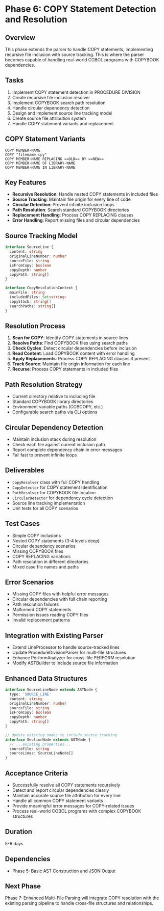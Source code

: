 # Phase 6: COPY Statement Detection and Resolution

## Overview
This phase extends the parser to handle COPY statements, implementing recursive file inclusion with source tracking. This is where the parser becomes capable of handling real-world COBOL programs with COPYBOOK dependencies.

## Tasks
1. Implement COPY statement detection in PROCEDURE DIVISION
2. Create recursive file inclusion resolver
3. Implement COPYBOOK search path resolution
4. Handle circular dependency detection
5. Design and implement source line tracking model
6. Create source file attribution system
7. Handle COPY statement variants and replacement

## COPY Statement Variants
```cobol
COPY MEMBER-NAME
COPY "filename.cpy"
COPY MEMBER-NAME REPLACING ==OLD== BY ==NEW==
COPY MEMBER-NAME OF LIBRARY-NAME
COPY MEMBER-NAME IN LIBRARY-NAME
```

## Key Features
- **Recursive Resolution**: Handle nested COPY statements in included files
- **Source Tracking**: Maintain file origin for every line of code
- **Circular Detection**: Prevent infinite inclusion loops
- **Path Resolution**: Search standard COPYBOOK directories
- **Replacement Handling**: Process COPY REPLACING clauses
- **Error Handling**: Report missing files and circular dependencies

## Source Tracking Model
```typescript
interface SourceLine {
  content: string
  originalLineNumber: number
  sourceFile: string
  isFromCopy: boolean
  copyDepth: number
  copyPath: string[]
}

interface CopyResolutionContext {
  mainFile: string
  includedFiles: Set<string>
  copyStack: string[]
  searchPaths: string[]
}
```

## Resolution Process
1. **Scan for COPY**: Identify COPY statements in source lines
2. **Resolve Paths**: Find COPYBOOK files using search paths
3. **Check Cycles**: Detect circular dependencies before inclusion
4. **Read Content**: Load COPYBOOK content with error handling
5. **Apply Replacements**: Process COPY REPLACING clauses if present
6. **Track Source**: Maintain file origin information for each line
7. **Recurse**: Process COPY statements in included files

## Path Resolution Strategy
- Current directory relative to including file
- Standard COPYBOOK library directories
- Environment variable paths (COBCOPY, etc.)
- Configurable search paths via CLI options

## Circular Dependency Detection
- Maintain inclusion stack during resolution
- Check each file against current inclusion path
- Report complete dependency chain in error messages
- Fail fast to prevent infinite loops

## Deliverables
- `CopyResolver` class with full COPY handling
- `CopyDetector` for COPY statement identification
- `PathResolver` for COPYBOOK file location
- `CircularDetector` for dependency cycle detection
- Source line tracking implementation
- Unit tests for all COPY scenarios

## Test Cases
- Simple COPY inclusions
- Nested COPY statements (3-4 levels deep)
- Circular dependency scenarios
- Missing COPYBOOK files
- COPY REPLACING variations
- Path resolution in different directories
- Mixed case file names and paths

## Error Scenarios
- Missing COPY files with helpful error messages
- Circular dependencies with full chain reporting
- Path resolution failures
- Malformed COPY statements
- Permission issues reading COPY files
- Invalid replacement patterns

## Integration with Existing Parser
- Extend LineProcessor to handle source-tracked lines
- Update ProcedureDivisionParser for multi-file structures
- Enhance PerformAnalyzer for cross-file PERFORM resolution
- Modify ASTBuilder to include source file information

## Enhanced Data Structures
```typescript
interface SourceLineNode extends ASTNode {
  type: 'SOURCE_LINE'
  content: string
  originalLineNumber: number
  sourceFile: string
  isFromCopy: boolean
  copyDepth: number
  copyPath: string[]
}

// Update existing nodes to include source tracking
interface SectionNode extends ASTNode {
  // ...existing properties...
  sourceFile: string
  sourceLines: SourceLineNode[]
}
```

## Acceptance Criteria
- Successfully resolve all COPY statements recursively
- Detect and report circular dependencies clearly
- Maintain accurate source file attribution for every line
- Handle all common COPY statement variants
- Provide meaningful error messages for COPY-related issues
- Process real-world COBOL programs with complex COPYBOOK structures

## Duration
5-6 days

## Dependencies
- Phase 5: Basic AST Construction and JSON Output

## Next Phase
Phase 7: Enhanced Multi-File Parsing will integrate COPY resolution with the existing parsing pipeline to handle cross-file structures and relationships.

